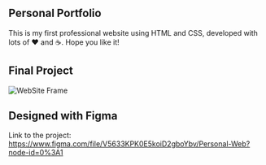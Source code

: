 ## Personal Portfolio

This is my first professional website using HTML and CSS, developed with lots of ❤️ and ☕.
Hope you like it!

## Final Project

![WebSite Frame](https://user-images.githubusercontent.com/61896414/155162248-ddca6e02-eee4-4cdf-9b17-409619c367a6.jpg)

## Designed with Figma

Link to the project: https://www.figma.com/file/V5633KPK0E5koiD2gboYbv/Personal-Web?node-id=0%3A1

